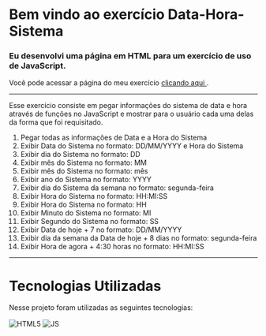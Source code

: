 # Bem vindo ao exercício Data-Hora-Sistema
### Eu desenvolvi uma página em HTML para um exercício de uso de JavaScript.

Você pode acessar a página do meu exercício 
<a href="https://georgeenriquebravo.github.io/Data-Hora-Sistema/" target="_blank">
    clicando aqui
</a>
.

---

Esse exercício consiste em pegar informações do sistema de data e hora através de funções no JavaScript e mostrar para o usuário cada uma delas da forma que foi requisitado.

1) Pegar todas as informações de Data e a Hora do Sistema
2) Exibir Data do Sistema no formato: DD/MM/YYYY e Hora do Sistema 
3) Exibir dia do Sistema no formato: DD
4) Exibir mês do Sistema no formato: MM
5) Exibir mês do Sistema no formato: mês
6) Exibir ano do Sistema no formato: YYYY
7) Exibir dia do Sistema da semana no formato: segunda-feira
8) Exibir Hora do Sistema no formato: HH:MI:SS
9) Exibir Hora do Sistema no formato: HH
10) Exibir Minuto do Sistema no formato: MI
11) Exibir Segundo do Sistema no formato: SS
12) Exibir Data de hoje + 7 no formato: DD/MM/YYYY
13) Exibir dia da semana da Data de hoje + 8 dias no formato: segunda-feira
14) Exibir Hora de agora + 4:30 horas no formato: HH:MI:SS

---

# Tecnologias Utilizadas
Nesse projeto foram utilizadas as seguintes tecnologias:
<div style="display: inline_block">
    <img align="center" alt="HTML5" src="https://img.shields.io/badge/HTML5-E34F26?style=for-the-badge&logo=html5&logoColor=white"/>
    <img align="center" alt="JS" src="https://img.shields.io/badge/JavaScript-F7DF1E?style=for-the-badge&logo=javascript&logoColor=black"/>
</div>
